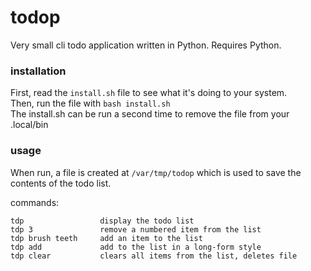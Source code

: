 # todop
Very small cli todo application written in Python. Requires Python.

### installation
First, read the ```install.sh``` file to see what it's doing to your system.   
Then, run the file with ```bash install.sh```    
The install.sh can be run a second time to remove the file from your .local/bin

### usage 
When run, a file is created at ```/var/tmp/todop``` which is used to save the contents of the todo list.

commands:
```
tdp                 display the todo list
tdp 3               remove a numbered item from the list
tdp brush teeth     add an item to the list
tdp add             add to the list in a long-form style
tdp clear           clears all items from the list, deletes file
```


